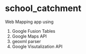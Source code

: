 # school_catchment
Web Mapping app using

1. Google Fusion Tables
2. Google Maps API
3. geoxml parser
4. Google Visutalization API
